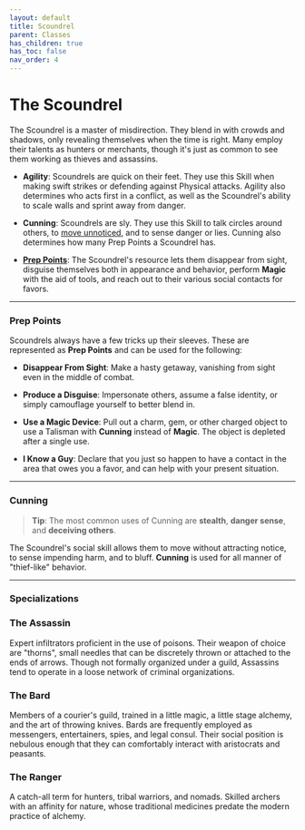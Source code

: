 ```yaml
---
layout: default
title: Scoundrel
parent: Classes
has_children: true
has_toc: false
nav_order: 4
---
```


# The Scoundrel

The Scoundrel is a master of misdirection. They blend in with crowds and shadows, only revealing themselves when the time is right. Many employ their talents as hunters or merchants, though it's just as common to see them working as thieves and assassins.

- **<span style="color: {{ site.scoundrel_color }}">Agility</span>**: Scoundrels are quick on their feet. They use this Skill when making swift strikes or defending against Physical attacks. Agility also determines who acts first in a conflict, as well as the Scoundrel's ability to scale walls and sprint away from danger.

- **<span style="color: {{ site.scoundrel_color }}">Cunning</span>**: Scoundrels are sly. They use this Skill to talk circles around others, to [move unnoticed](../../gameplay/exploration/stealth.md), and to sense danger or lies. Cunning also determines how many Prep Points a Scoundrel has.

- **[Prep Points](#prep-points)**: The Scoundrel's resource lets them disappear from sight, disguise themselves both in appearance and behavior, perform **<span style="color: {{ site.mage_color }}">Magic</span>** with the aid of tools, and reach out to their various social contacts for favors.

---

### Prep Points

Scoundrels always have a few tricks up their sleeves. These are represented as **Prep Points** and can be used for the following:

- **Disappear From Sight**: Make a hasty getaway, vanishing from sight even in the middle of combat.

- **Produce a Disguise**: Impersonate others, assume a false identity, or simply camouflage yourself to better blend in.

- **Use a Magic Device**: Pull out a charm, gem, or other charged object to use a Talisman with **<span style="color: {{ site.scoundrel_color }}">Cunning</span>** instead of **<span style="color: {{ site.mage_color }}">Magic</span>**. The object is depleted after a single use.

- **I Know a Guy**: Declare that you just so happen to have a contact in the area that owes you a favor, and can help with your present situation.

---

### Cunning

> **Tip**: The most common uses of Cunning are **stealth**, **danger sense**, and **deceiving others**.

The Scoundrel's social skill allows them to move without attracting notice, to sense impending harm, and to bluff. **<span style="color: {{ site.scoundrel_color }}">Cunning</span>** is used for all manner of "thief-like" behavior.

---

### Specializations

### <span style="color: {{ site.scoundrel_color }}">The Assassin</span>

Expert infiltrators proficient in the use of poisons. Their weapon of choice are "thorns", small needles that can be discretely thrown or attached to the ends of arrows. Though not formally organized under a guild, Assassins tend to operate in a loose network of criminal organizations.

### <span style="color: {{ site.scoundrel_color }}">The Bard</span>

Members of a courier's guild, trained in a little magic, a little stage alchemy, and the art of throwing knives. Bards are frequently employed as messengers, entertainers, spies, and legal consul. Their social position is nebulous enough that they can comfortably interact with aristocrats and peasants.

### <span style="color: {{ site.scoundrel_color }}">The Ranger</span>

A catch-all term for hunters, tribal warriors, and nomads. Skilled archers with an affinity for nature, whose traditional medicines predate the modern practice of alchemy.
